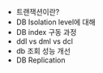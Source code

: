 - 트랜잭션이란?
- DB Isolation level에 대해
- DB index 구동 과정
- ddl vs dml vs dcl
- db 조회 성능 개선
- DB Replication
